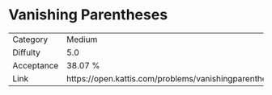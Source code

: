 # Vanishing Parentheses

<table>
    <tr>
        <td>Category</td>
        <td>Medium</td>
    </tr>
    <tr>
        <td>Diffulty</td>
        <td>5.0</td>
    </tr>
    <tr>
        <td>Acceptance</td>
        <td>38.07 %</td>
    </tr>
    <tr>
        <td>Link</td>
        <td>https://open.kattis.com/problems/vanishingparentheses</td>
    </tr>
</table>
